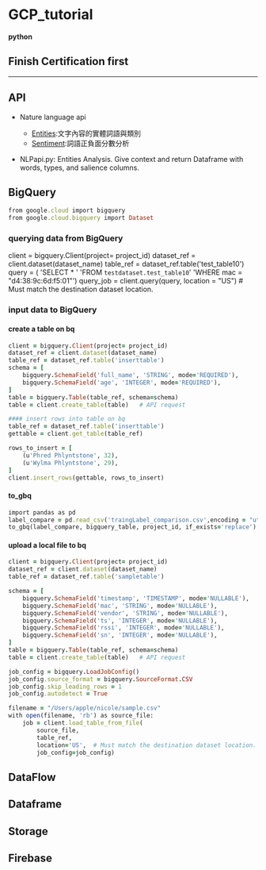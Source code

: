 # GCP_tutorial
**python**

## Finish Certification first


-----

## API
- Nature language api
	- [Entities](https://cloud.google.com/natural-language/docs/reference/rest/v1/Entity):文字內容的實體詞語與類別
	- [Sentiment](https://cloud.google.com/natural-language/docs/reference/rest/v1/Sentiment):詞語正負面分數分析

- NLPapi.py: Entities Analysis. Give context and return Dataframe with words, types, and salience columns.

## BigQuery
```ruby
from google.cloud import bigquery
from google.cloud.bigquery import Dataset
```

### querying data from BigQuery
client = bigquery.Client(project= project_id)
dataset_ref = client.dataset(dataset_name)
table_ref = dataset_ref.table('test_table10')
query = (
    'SELECT * '
    'FROM `testdataset.test_table10`'
    'WHERE mac = "d4:38:9c:6d:f5:01"')
query_job = client.query(query, location = "US") # Must match the destination dataset location.

### input data to BigQuery
#### create a table on bq
```ruby
client = bigquery.Client(project= project_id)
dataset_ref = client.dataset(dataset_name)
table_ref = dataset_ref.table('inserttable')
schema = [
    bigquery.SchemaField('full_name', 'STRING', mode='REQUIRED'),
    bigquery.SchemaField('age', 'INTEGER', mode='REQUIRED'),
]
table = bigquery.Table(table_ref, schema=schema)
table = client.create_table(table)   # API request

#### insert rows into table on bq
table_ref = dataset_ref.table('inserttable')
gettable = client.get_table(table_ref)

rows_to_insert = [
    (u'Phred Phlyntstone', 32),
    (u'Wylma Phlyntstone', 29),
]
client.insert_rows(gettable, rows_to_insert)
```

#### to_gbq
```ruby
import pandas as pd
label_compare = pd.read_csv('traingLabel_comparison.csv',encoding = "utf-8")
to_gbq(label_compare, bigquery_table, project_id, if_exists='replace')
```

#### upload a local file to bq
```ruby
client = bigquery.Client(project= project_id)
dataset_ref = client.dataset(dataset_name)
table_ref = dataset_ref.table('sampletable')

schema = [
    bigquery.SchemaField('timestamp', 'TIMESTAMP', mode='NULLABLE'),
    bigquery.SchemaField('mac', 'STRING', mode='NULLABLE'),
    bigquery.SchemaField('vendor', 'STRING', mode='NULLABLE'),
    bigquery.SchemaField('ts', 'INTEGER', mode='NULLABLE'),
    bigquery.SchemaField('rssi', 'INTEGER', mode='NULLABLE'),
    bigquery.SchemaField('sn', 'INTEGER', mode='NULLABLE'),
]
table = bigquery.Table(table_ref, schema=schema)
table = client.create_table(table)   # API request

job_config = bigquery.LoadJobConfig()
job_config.source_format = bigquery.SourceFormat.CSV
job_config.skip_leading_rows = 1
job_config.autodetect = True

filename = "/Users/apple/nicole/sample.csv"
with open(filename, 'rb') as source_file:
    job = client.load_table_from_file(
        source_file,
        table_ref,
        location='US',  # Must match the destination dataset location.
        job_config=job_config)
```

## DataFlow

## Dataframe

## Storage

## Firebase
